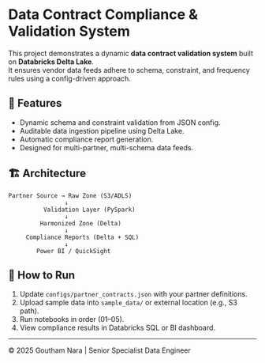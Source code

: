 # Data Contract Compliance & Validation System

This project demonstrates a dynamic **data contract validation system** built on **Databricks Delta Lake**.  
It ensures vendor data feeds adhere to schema, constraint, and frequency rules using a config-driven approach.

## 🚀 Features
- Dynamic schema and constraint validation from JSON config.
- Auditable data ingestion pipeline using Delta Lake.
- Automatic compliance report generation.
- Designed for multi-partner, multi-schema data feeds.

## 🏗️ Architecture
```
Partner Source → Raw Zone (S3/ADLS)
                ↓
          Validation Layer (PySpark)
                ↓
         Harmonized Zone (Delta)
                ↓
     Compliance Reports (Delta + SQL)
                ↓
        Power BI / QuickSight
```

## 🧠 How to Run
1. Update `configs/partner_contracts.json` with your partner definitions.
2. Upload sample data into `sample_data/` or external location (e.g., S3 path).
3. Run notebooks in order (01–05).
4. View compliance results in Databricks SQL or BI dashboard.

---
© 2025 Goutham Nara | Senior Specialist Data Engineer
